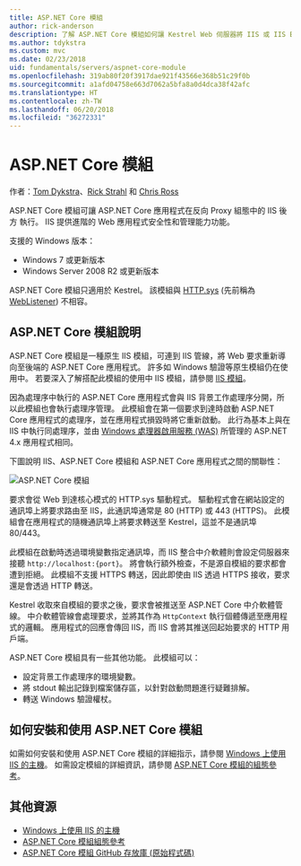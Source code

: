 ```yaml
---
title: ASP.NET Core 模組
author: rick-anderson
description: 了解 ASP.NET Core 模組如何讓 Kestrel Web 伺服器將 IIS 或 IIS Express 作為反向 Proxy 伺服器使用。
ms.author: tdykstra
ms.custom: mvc
ms.date: 02/23/2018
uid: fundamentals/servers/aspnet-core-module
ms.openlocfilehash: 319ab80f20f3917dae921f43566e368b51c29f0b
ms.sourcegitcommit: a1afd04758e663d7062a5bfa8a0d4dca38f42afc
ms.translationtype: HT
ms.contentlocale: zh-TW
ms.lasthandoff: 06/20/2018
ms.locfileid: "36272331"
---
```

# <a name="aspnet-core-module"></a>ASP.NET Core 模組

作者：[Tom Dykstra](https://github.com/tdykstra)、[Rick Strahl](https://github.com/RickStrahl) 和 [Chris Ross](https://github.com/Tratcher) 

ASP.NET Core 模組可讓 ASP.NET Core 應用程式在反向 Proxy 組態中的 IIS 後方 執行。 IIS 提供進階的 Web 應用程式安全性和管理能力功能。

支援的 Windows 版本：

* Windows 7 或更新版本
* Windows Server 2008 R2 或更新版本

ASP.NET Core 模組只適用於 Kestrel。 該模組與 [HTTP.sys](xref:fundamentals/servers/httpsys) (先前稱為 [WebListener](xref:fundamentals/servers/weblistener)) 不相容。

## <a name="aspnet-core-module-description"></a>ASP.NET Core 模組說明

ASP.NET Core 模組是一種原生 IIS 模組，可連到 IIS 管線，將 Web 要求重新導向至後端的 ASP.NET Core 應用程式。 許多如 Windows 驗證等原生模組仍在使用中。 若要深入了解搭配此模組的使用中 IIS 模組，請參閱 [IIS 模組](xref:host-and-deploy/iis/modules)。

因為處理序中執行的 ASP.NET Core 應用程式會與 IIS 背景工作處理序分開，所以此模組也會執行處理序管理。 此模組會在第一個要求到達時啟動 ASP.NET Core 應用程式的處理序，並在應用程式損毀時將它重新啟動。 此行為基本上與在 IIS 中執行同處理序，並由 [Windows 處理器啟用服務 (WAS)](/iis/manage/provisioning-and-managing-iis/features-of-the-windows-process-activation-service-was) 所管理的 ASP.NET 4.x 應用程式相同。

下圖說明 IIS、ASP.NET Core 模組和 ASP.NET Core 應用程式之間的關聯性：

![ASP.NET Core 模組](aspnet-core-module/_static/ancm.png)

要求會從 Web 到達核心模式的 HTTP.sys 驅動程式。 驅動程式會在網站設定的通訊埠上將要求路由至 IIS，此通訊埠通常是 80 (HTTP) 或 443 (HTTPS)。 此模組會在應用程式的隨機通訊埠上將要求轉送至 Kestrel，這並不是通訊埠 80/443。

此模組在啟動時透過環境變數指定通訊埠，而 IIS 整合中介軟體則會設定伺服器來接聽 `http://localhost:{port}`。 將會執行額外檢查，不是源自模組的要求都會遭到拒絕。 此模組不支援 HTTPS 轉送，因此即使由 IIS 透過 HTTPS 接收，要求還是會透過 HTTP 轉送。

Kestrel 收取來自模組的要求之後，要求會被推送至 ASP.NET Core 中介軟體管線。 中介軟體管線會處理要求，並將其作為 `HttpContext` 執行個體傳遞至應用程式的邏輯。 應用程式的回應會傳回 IIS，而 IIS 會將其推送回起始要求的 HTTP 用戶端。

ASP.NET Core 模組具有一些其他功能。 此模組可以：

* 設定背景工作處理序的環境變數。
* 將 stdout 輸出記錄到檔案儲存區，以針對啟動問題進行疑難排解。
* 轉送 Windows 驗證權杖。

## <a name="how-to-install-and-use-the-aspnet-core-module"></a>如何安裝和使用 ASP.NET Core 模組

如需如何安裝和使用 ASP.NET Core 模組的詳細指示，請參閱 [Windows 上使用 IIS 的主機](xref:host-and-deploy/iis/index)。 如需設定模組的詳細資訊，請參閱 [ASP.NET Core 模組的組態參考](xref:host-and-deploy/aspnet-core-module)。

## <a name="additional-resources"></a>其他資源

* [ Windows 上使用 IIS 的主機](xref:host-and-deploy/iis/index)
* [ASP.NET Core 模組組態參考](xref:host-and-deploy/aspnet-core-module)
* [ASP.NET Core 模組 GitHub 存放庫 (原始程式碼)](https://github.com/aspnet/AspNetCoreModule)
